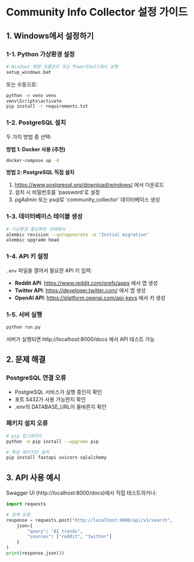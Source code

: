 # Community Info Collector 설정 가이드

## 1. Windows에서 설정하기

### 1-1. Python 가상환경 설정
```bash
# Windows 명령 프롬프트 또는 PowerShell에서 실행
setup_windows.bat
```

또는 수동으로:
```bash
python -m venv venv
venv\Scripts\activate
pip install -r requirements.txt
```

### 1-2. PostgreSQL 설치
두 가지 방법 중 선택:

**방법 1: Docker 사용 (추천)**
```bash
docker-compose up -d
```

**방법 2: PostgreSQL 직접 설치**
1. https://www.postgresql.org/download/windows/ 에서 다운로드
2. 설치 시 비밀번호를 'password'로 설정
3. pgAdmin 또는 psql로 'community_collector' 데이터베이스 생성

### 1-3. 데이터베이스 테이블 생성
```bash
# 가상환경 활성화된 상태에서
alembic revision --autogenerate -m "Initial migration"
alembic upgrade head
```

### 1-4. API 키 설정
`.env` 파일을 열어서 필요한 API 키 입력:

- **Reddit API**: https://www.reddit.com/prefs/apps 에서 앱 생성
- **Twitter API**: https://developer.twitter.com/ 에서 앱 생성
- **OpenAI API**: https://platform.openai.com/api-keys 에서 키 생성

### 1-5. 서버 실행
```bash
python run.py
```

서버가 실행되면 http://localhost:8000/docs 에서 API 테스트 가능

## 2. 문제 해결

### PostgreSQL 연결 오류
- PostgreSQL 서비스가 실행 중인지 확인
- 포트 5432가 사용 가능한지 확인
- .env의 DATABASE_URL이 올바른지 확인

### 패키지 설치 오류
```bash
# pip 업그레이드
python -m pip install --upgrade pip

# 특정 패키지만 설치
pip install fastapi uvicorn sqlalchemy
```

## 3. API 사용 예시

Swagger UI (http://localhost:8000/docs)에서 직접 테스트하거나:

```python
import requests

# 검색 요청
response = requests.post("http://localhost:8000/api/v1/search", 
    json={
        "query": "AI trends",
        "sources": ["reddit", "twitter"]
    }
)
print(response.json())
```